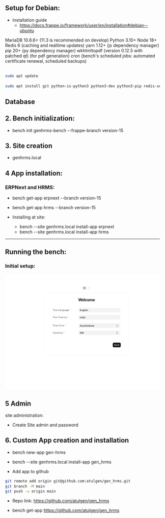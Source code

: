 ## Setup for Debian: 


- Installation guide
    - https://docs.frappe.io/framework/user/en/installation#debian--ubuntu


MariaDB 10.6.6+                               (11.3 is recommended on develop)
Python 3.10+
Node 18+
Redis 6                                       (caching and realtime updates)
yarn 1.12+                                    (js dependency manager)
pip 20+                                       (py dependency manager)
wkhtmltopdf (version 0.12.5 with patched qt)  (for pdf generation)
cron                                          (bench's scheduled jobs: automated certificate renewal, scheduled backups)


```bash

sudo apt update

sudo apt install git python-is-python3 python3-dev python3-pip redis-server libmariadb-dev mariadb-server mariadb-client pkg-config

```

## Database


## 2. Bench initialization:

- bench init genhrms-bench --frappe-branch version-15

## 3. Site creation

- genhrms.local

## 4 App installation:


### ERPNext and HRMS:

- bench get-app erpnext --branch version-15


- bench get-app hrms --branch version-15


- Installing at site: 

    - bench --site genhrms.local install-app erpnext
    - bench --site genhrms.local install-app hrms


---


## Running the bench:

### Initial setup: 

![alt text](image.png)


## 5 Admin 

site administration:
- Create Site admin and password



## 6. Custom App creation and installation

- bench new-app gen-hrms

- bench --site genhrms.local install-app gen_hrms

- Add app to github

```bash
git remote add origin git@github.com:atulgen/gen_hrms.git
git branch -M main
git push -u origin main
```

- Repo link: https://github.com/atulgen/gen_hrms





- bench get-app https://github.com/atulgen/gen_hrms


